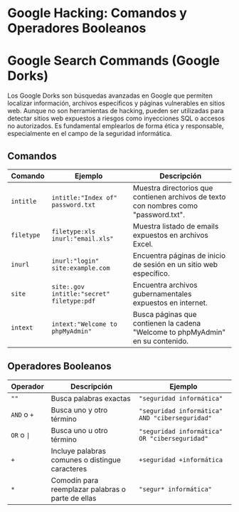 # Google Hacking: Comandos y Operadores Booleanos

# Google Search Commands (Google Dorks)
Los Google Dorks son búsquedas avanzadas en Google que permiten localizar información, archivos específicos y páginas vulnerables en sitios web. Aunque no son herramientas de hacking, pueden ser utilizadas para detectar sitios web expuestos a riesgos como inyecciones SQL o accesos no autorizados. Es fundamental emplearlos de forma ética y responsable, especialmente en el campo de la seguridad informática.

## Comandos

| Comando   | Ejemplo                                     | Descripción                                                                 |
|-----------|---------------------------------------------|-----------------------------------------------------------------------------|
| `intitle` | `intitle:"Index of" password.txt`           | Muestra directorios que contienen archivos de texto con nombres como "password.txt". |
| `filetype`| `filetype:xls inurl:"email.xls"`            | Muestra listado de emails expuestos en archivos Excel.                      |
| `inurl`   | `inurl:"login" site:example.com`            | Encuentra páginas de inicio de sesión en un sitio web específico.           |
| `site`    | `site:.gov intitle:"secret" filetype:pdf`   | Encuentra archivos gubernamentales expuestos en internet.                   |
| `intext`  | `intext:"Welcome to phpMyAdmin"`            | Busca páginas que contienen la cadena "Welcome to phpMyAdmin" en su contenido. |




## Operadores Booleanos
| Operador   | Descripción                                          | Ejemplo                                 |
|----------------|----------------------------------------------------------|---------------------------------------------|
| `""`           | Busca palabras exactas                                   | `"seguridad informática"`                   |
| `AND` o `+`    | Busca uno y otro término                                  | `"seguridad informática" AND "ciberseguridad"` |
| `OR` o `\|`     | Busca uno u otro término                                  | `"seguridad informática" OR "ciberseguridad"` |
| `+`            | Incluye palabras comunes o distingue caracteres           | `+seguridad +informática`                   |
| `*`            | Comodín para reemplazar palabras o parte de ellas        | `"segur* informática"`                      |

